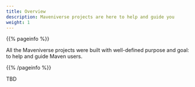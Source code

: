 ```yaml
---
title: Overview
description: Maveniverse projects are here to help and guide you
weight: 1
---
```


{{% pageinfo %}}

All the Maveniverse projects were built with well-defined purpose and goal: to help and guide Maven users.

{{% /pageinfo %}}

TBD